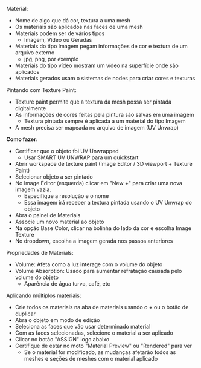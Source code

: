 ﻿Material:

- Nome de algo que dá cor, textura a uma mesh
- Os materiais são aplicados nas faces de uma mesh
- Materiais podem ser de vários tipos
  - Imagem, Vídeo ou Geradas
- Materiais do tipo Imagem pegam informações de cor e textura de um arquivo externo 
  - jpg, png, por exemplo
- Materiais do tipo vídeo mostram um vídeo na superfície onde são aplicados
- Materiais gerados usam o sistemas de nodes para criar cores e texturas

Pintando com Texture Paint:

- Texture paint permite que a textura da mesh possa ser pintada digitalmente
- As informações de cores feitas pela pintura são salvas em uma imagem
  - Textura pintada sempre é aplicada a um material do tipo Imagem
- A mesh precisa ser mapeada no arquivo de imagem (UV Unwrap)

**Como fazer:**

- Certificar que o objeto foi UV Unwrapped 
  - Usar SMART UV UNWRAP para um quickstart
- Abrir workspace de texture paint (Image Editor / 3D viewport + Texture Paint)
- Selecionar objeto a ser pintado
- No Image Editor (esquerda) clicar em "New +" para criar uma nova imagem vazia.
  - Especifique a resolução e o nome
  - Essa imagem irá receber a textura pintada usando o UV Unwrap do objeto
- Abra o painel de Materials
- Associe um novo material ao objeto
- Na opção Base Color, clicar na bolinha do lado da cor e escolha Image Texture
- No dropdown, escolha a imagem gerada nos passos anteriores

Propriedades de Materials: 

- Volume: Afeta como a luz interage com o volume do objeto
- Volume Absorption: Usado para aumentar refratação causada pelo volume do objeto 
  - Aparência de água turva, café, etc

Aplicando múltiplos materiais:

- Crie todos os materiais na aba de materiais usando o + ou o botão de duplicar
- Abra o objeto em modo de edição
- Seleciona as faces que vão usar determinado material
- Com as faces selecionadas, selecione o material a ser aplicado
- Clicar no botão "ASSIGN" logo abaixo
- Certifique de estar no moto "Material Preview" ou "Rendered" para ver 
  - Se o material for modificado, as mudanças afetarão todos as meshes e seções de meshes com o material aplicado

